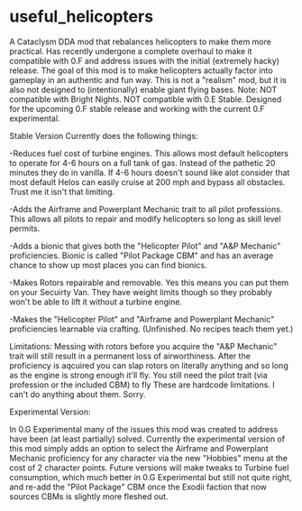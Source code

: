 # useful_helicopters
A Cataclysm DDA mod that rebalances helicopters to make them more practical. Has recently undergone a complete overhaul to make it compatible with 0.F and address issues with the initial (extremely hacky) release. The goal of this mod is to make helicopters actually factor into gameplay in an authentic and fun way. This is not a "realism" mod, but it is also not designed to (intentionally) enable giant flying bases. Note: NOT compatible with Bright Nights. NOT compatible with 0.E Stable. Designed for the upcoming 0.F stable release and working with the current 0.F experimental.

Stable Version Currently does the following things:

-Reduces fuel cost of turbine engines. This allows most default helicopters to operate for 4-6 hours on a full tank of gas. Instead of the pathetic 20 minutes they do in vanilla. If 4-6 hours doesn't sound like alot consider that most default Helos can easily cruise at 200 mph and bypass all obstacles. Trust me it isn't that limiting.

-Adds the Airframe and Powerplant Mechanic trait to all pilot professions. This allows all pilots to repair and modify helicopters so long as skill level permits.

-Adds a bionic that gives both the "Helicopter Pilot" and "A&P Mechanic" proficiencies. Bionic is called "Pilot Package CBM" and has an average chance to show up most places you can find bionics.

-Makes Rotors repairable and removable. Yes this means you can put them on your Secuirty Van. They have weight limits though so they probably won't be able to lift it without a turbine engine.

-Makes the "Helicopter Pilot" and "Airframe and Powerplant Mechanic" proficiencies learnable via crafting. (Unfinished. No recipes teach them yet.)

Limitations:
Messing with rotors before you acquire the "A&P Mechanic" trait will still result in a permanent loss of airworthiness. After the proficiency is aqcuired you can slap rotors on literally anything and so long as the engine is strong enough it'll fly.
You still need the pilot trait (via profession or the included CBM) to fly
These are hardcode limitations. I can't do anything about them. Sorry.


Experimental Version:

In 0.G Experimental many of the issues this mod was created to address have been (at least partially) solved. Currently the experimental version of this mod simply adds an option
to select the Airframe and Powerplant Mechanic proficiency for any character via the new "Hobbies" menu at the cost of 2 character points. Future versions will make tweaks to Turbine fuel consumption, which much better in 0.G Experimental but still not quite right, and re-add the "Pilot Package" CBM once the Exodii faction that now sources CBMs is slightly more fleshed out.

